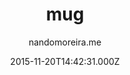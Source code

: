 ---
title: mug
github: https://github.com/nandomoreirame/mug
demo: https://nandomoreira.me/mug/
author: nandomoreira.me
ssg:
  - Jekyll
cms:
  - No Cms
date: 2015-11-20T14:42:31.000Z
github_branch: master
description: 💎 mug Jekyll theme
stale: true
---